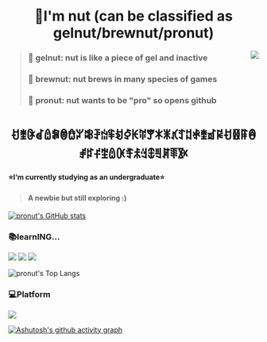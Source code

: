 
<h1 align="center">👋I'm nut (can be classified as gelnut/brewnut/pronut)</h1>

<img align="right" src="http://github-profile-summary-cards.vercel.app/api/cards/profile-details?username=pronut" />

>### 🌱 gelnut: nut is like a piece of gel and inactive
>### 🌱 brewnut: nut brews in many species of games
>### 🌱 pronut: nut wants to be "pro" so opens github

<h1 align="center"> ꀀꃨꀖꀸꅔꁶꂮꃍꃢꄀꄚꅑꅨꀂꀆꀘꄶꂖꁘꂓꃤꄸꅓꅖꃨꀃꀙꀀꁙꁹꂔꂱꃐꄝꄹꅔꀚꄟꅬꆻꇞꉊꊲꋔꐀ</h1>

#### ⭐I‘m currently studying as an undergraduate⭐
>#### A newbie but still exploring :)
[![pronut's GitHub stats](https://github-readme-stats.vercel.app/api?username=pronut&theme=vue&count_private=true&show_icons=true&hide=stars&rank_icon=github)](https://github.com/anuraghazra/github-readme-stats)


### 📚learnING...
![](https://img.shields.io/badge/Python-743ea2?logo=python&logoColor=fff)
![](https://img.shields.io/badge/JAVA-007396?logo=JAVA&logoColor=fff) 
![](https://img.shields.io/badge/VSCode-007ACC?logo=Visual-Studio&logoColor=fff)

<img src="https://github-readme-stats.vercel.app/api/top-langs/?username=pronut&layout=compact" alt="pronut's Top Langs">
</p>

### 💻Platform

![](https://img.shields.io/badge/Windows_11-0078D6?logo=windows&logoColor=fff)


[![Ashutosh's github activity graph](https://github-readme-activity-graph.vercel.app/graph?username=pronut&bg_color=1f1e1e&color=c9bf4f&line=456692&point=696235&area=true&hide_border=true)](https://github.com/ashutosh00710/github-readme-activity-graph)
